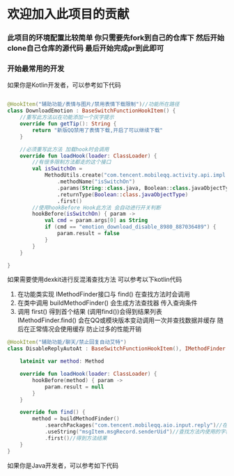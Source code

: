 # 欢迎加入此项目的贡献

### 此项目的环境配置比较简单 你只需要先fork到自己的仓库下 然后开始clone自己仓库的源代码 最后开始完成pr到此即可

### 开始最常用的开发

如果你是Kotlin开发者，可以参考如下代码

```kotlin

@HookItem("辅助功能/表情与图片/禁用表情下载限制")//功能所在路径
class DownloadEmotion : BaseSwitchFunctionHookItem() {
    //重写此方法以在功能添加一个灰字提示
    override fun getTip(): String {
        return "新版QQ禁用了表情下载,开启了可以继续下载"
    }

    //必须重写此方法 加载hook时会调用
    override fun loadHook(loader: ClassLoader) {
        //有很多限制方法都走的这个接口
        val isSwitchOn =
            MethodUtils.create("com.tencent.mobileqq.activity.api.impl.UnitedConfigImpl")
                .methodName("isSwitchOn")
                .params(String::class.java, Boolean::class.javaObjectType)
                .returnType(Boolean::class.javaObjectType)
                .first()
        //使用hookBefore Hook此方法 会自动进行开关判断
        hookBefore(isSwitchOn) { param ->
            val cmd = param.args[0] as String
            if (cmd == "emotion_download_disable_8980_887036489") {
                param.result = false
            }
        }
    }

}
```

如果需要使用dexkit进行反混淆查找方法 可以参考以下kotlin代码

1. 在功能类实现 IMethodFinder接口与 find() 在查找方法时会调用
2. 在类中调用 buildMethodFinder() 会生成方法查找器 传入查询条件
3. 调用 first() 得到首个结果 (调用find())会得到结果列表  
   IMethodFinder.find() 会在QQ或模块版本变动调用一次并查找数据并缓存 随后在正常情况会使用缓存
   防止过多的性能开销

```kotlin
@HookItem("辅助功能/聊天/禁止回复自动艾特")
class DisableReplyAutoAt : BaseSwitchFunctionHookItem(), IMethodFinder {

    lateinit var method: Method

    override fun loadHook(loader: ClassLoader) {
        hookBefore(method) { param ->
            param.result = null
        }
    }

    override fun find() {
        method = buildMethodFinder()
            .searchPackages("com.tencent.mobileqq.aio.input.reply")//在指定的包下查找
            .useString("msgItem.msgRecord.senderUid")//查找方法内使用的字符串
            .first()//得到方法结果
    }
}
```
如果你是Java开发者，可以参考如下代码

```java

```

